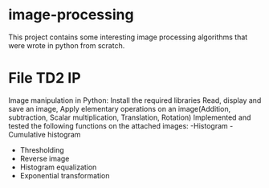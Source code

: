 # image-processing
This project contains some interesting image processing algorithms that were wrote in python from scratch.

# File TD2 IP 
Image manipulation in Python:
Install the required libraries
Read, display and save an image,
Apply elementary operations on an image(Addition, subtraction, Scalar multiplication, Translation, Rotation)
Implemented and tested the following functions on the attached images:
-Histogram
-Cumulative histogram
- Thresholding
- Reverse image
- Histogram equalization
- Exponential transformation
